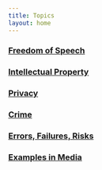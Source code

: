 ```yaml
---
title: Topics
layout: home
---
```

### [Freedom of Speech](FreedomOfSpeech.md)
### [Intellectual Property](IP.md)
### [Privacy](Privacy.md)
### [Crime](Crime.md)
### [Errors, Failures, Risks](ErrorsFailuresRisks.md)
### [Examples in Media](ListOfMedia.md)
